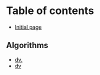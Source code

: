 # Table of contents

* [Initial page](README.md)

## Algorithms

* [dv.](algorithms/dv..md)
* [dv](algorithms/dv.md)

